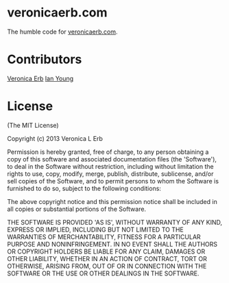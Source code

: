 # veronicaerb.com #
The humble code for [veronicaerb.com](http://veronicaerb.com).

# Contributors #
[Veronica Erb](https://github.com/veronicaerb)
[Ian Young](https://github.com/iangreenleaf/)

# License #

(The MIT License)

Copyright (c) 2013 Veronica L Erb

Permission is hereby granted, free of charge, to any person obtaining a copy of this software and associated documentation files (the 'Software'), to deal in the Software without restriction, including without limitation the rights to use, copy, modify, merge, publish, distribute, sublicense, and/or sell copies of the Software, and to permit persons to whom the Software is furnished to do so, subject to the following conditions:

The above copyright notice and this permission notice shall be included in all copies or substantial portions of the Software.

THE SOFTWARE IS PROVIDED 'AS IS', WITHOUT WARRANTY OF ANY KIND, EXPRESS OR IMPLIED, INCLUDING BUT NOT LIMITED TO THE WARRANTIES OF MERCHANTABILITY, FITNESS FOR A PARTICULAR PURPOSE AND NONINFRINGEMENT. IN NO EVENT SHALL THE AUTHORS OR COPYRIGHT HOLDERS BE LIABLE FOR ANY CLAIM, DAMAGES OR OTHER LIABILITY, WHETHER IN AN ACTION OF CONTRACT, TORT OR OTHERWISE, ARISING FROM, OUT OF OR IN CONNECTION WITH THE SOFTWARE OR THE USE OR OTHER DEALINGS IN THE SOFTWARE.